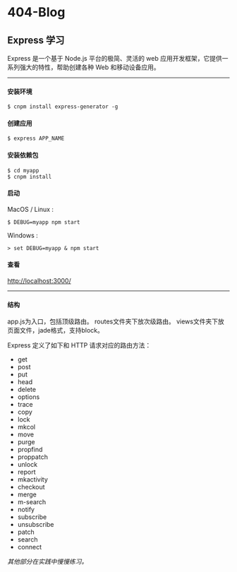 # 404-Blog
## Express 学习

Express 是一个基于 Node.js 平台的极简、灵活的 web 应用开发框架，它提供一系列强大的特性，帮助创建各种 Web 和移动设备应用。

***

#### 安装环境
```
$ cnpm install express-generator -g
```
#### 创建应用
```
$ express APP_NAME
```
#### 安装依赖包
```
$ cd myapp 
$ cnpm install
```
#### 启动

MacOS / Linux :
```
$ DEBUG=myapp npm start
```
Windows :
```
> set DEBUG=myapp & npm start
```
#### 查看
[http://localhost:3000/](http://localhost:3000/)

***

#### 结构

app.js为入口，包括顶级路由。
routes文件夹下放次级路由。
views文件夹下放页面文件，jade格式，支持block。

Express 定义了如下和 HTTP 请求对应的路由方法：
* get
* post
* put
* head
* delete
* options
* trace
* copy
* lock
* mkcol
* move
* purge
* propfind
* proppatch
* unlock
* report
* mkactivity
* checkout
* merge
* m-search
* notify
* subscribe
* unsubscribe
* patch
* search
* connect

*其他部分在实践中慢慢练习。*
